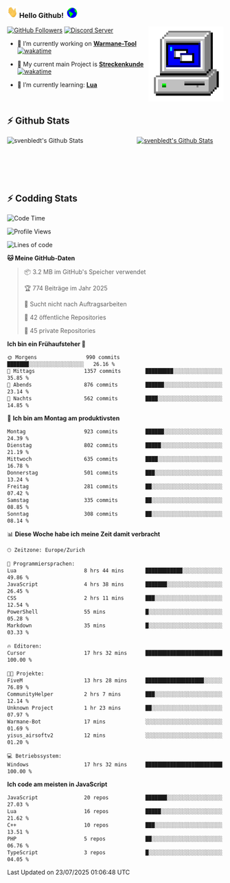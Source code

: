 ### <img src="https://github.com/svenbledt/svenbledt/blob/main/Assets/Hi.gif" height="28" width="24"> **Hello Github!** &nbsp;<img src="https://github.com/svenbledt/svenbledt/blob/main/Assets/Earth.gif" height="24" width="24">
[![GitHub Followers](https://img.shields.io/github/followers/svenbledt?label=Follow&style=flat-squaree&logo=github&labelColor=black&color=black&cacheSeconds=5)](https://github.com/svenbledt)
[![Discord Server](https://img.shields.io/discord/443405445831327754?style=flat-squeree&logo=discord&logoColor=white&label=Trojan%20Rotations%20Server&labelColor=black&color=gray&cacheSeconds=3650)](https://discord.gg/c6GZKjVhxw)
<img align="right" alt="PC GIF" src="https://github.com/svenbledt/svenbledt/blob/main/Assets/PC.gif" width="175" />

<p>

 - 🔭 I’m currently working on **[Warmane-Tool](https://github.com/svenbledt/Warmane-Bot)** [![wakatime](https://wakatime.com/badge/user/eb1cebc0-6a00-4f39-ab37-6770a4331515/project/b1c02622-6489-4920-898c-6e91c5bba727.svg)](https://wakatime.com/badge/user/eb1cebc0-6a00-4f39-ab37-6770a4331515/project/b1c02622-6489-4920-898c-6e91c5bba727)
 - 🔭 My current main Project is **[Streckenkunde](https://github.com/Streckenkunde)** [![wakatime](https://wakatime.com/badge/user/eb1cebc0-6a00-4f39-ab37-6770a4331515/project/8c10f4f0-0d09-4e0e-b526-eec4de9936b6.svg)](https://wakatime.com/badge/user/eb1cebc0-6a00-4f39-ab37-6770a4331515/project/8c10f4f0-0d09-4e0e-b526-eec4de9936b6)

 - 🌱 I’m currently learning: **[Lua](https://www.lua.org/)**
 
</p>

<br>

## :zap: Github Stats

<a href="https://github.com/svenbledt">
  <img align="left" src="https://github-readme-stats.vercel.app/api?username=svenbledt&show_icons=true&title_color=c9d1d9&icon_color=58a6da&text_color=c9d1d9&bg_color=0d1117&hide=issues" alt="svenbledt's Github Stats" width="60%">
 </a>
 <a href="https://github.com/svenbledt">
 <img src="https://github-readme-stats.vercel.app/api/top-langs/?username=svenbledt&show_icons=true&title_color=c9d1d9&icon_color=58a6da&text_color=c9d1d9&bg_color=0d1117" alt="svenbledt's Github Stats" width="35%">
 </a>

<br> <br> <br> <br> 
## :zap: Codding Stats

<!--START_SECTION:waka-->
![Code Time](http://img.shields.io/badge/Code%20Time-742%20hrs%2013%20mins-blue)

![Profile Views](http://img.shields.io/badge/Profilansichten-0-blue)

![Lines of code](https://img.shields.io/badge/Seit%20Hallo%20Welt%20habe%20ich%20geschrieben-30.1%20million%20Codezeilen-blue)

**🐱 Meine GitHub-Daten** 

> 📦 3.2 MB im GitHub's Speicher verwendet 
 > 
> 🏆 774 Beiträge im Jahr 2025
 > 
> 🚫 Sucht nicht nach Auftragsarbeiten
 > 
> 📜 42 öffentliche Repositories 
 > 
> 🔑 45 private Repositories 
 > 
**Ich bin ein Frühaufsteher 🐤** 

```text
🌞 Morgens                990 commits         ███████░░░░░░░░░░░░░░░░░░   26.16 % 
🌆 Mittags                1357 commits        █████████░░░░░░░░░░░░░░░░   35.85 % 
🌃 Abends                 876 commits         ██████░░░░░░░░░░░░░░░░░░░   23.14 % 
🌙 Nachts                 562 commits         ████░░░░░░░░░░░░░░░░░░░░░   14.85 % 
```
📅 **Ich bin am Montag am produktivsten** 

```text
Montag                   923 commits         ██████░░░░░░░░░░░░░░░░░░░   24.39 % 
Dienstag                 802 commits         █████░░░░░░░░░░░░░░░░░░░░   21.19 % 
Mittwoch                 635 commits         ████░░░░░░░░░░░░░░░░░░░░░   16.78 % 
Donnerstag               501 commits         ███░░░░░░░░░░░░░░░░░░░░░░   13.24 % 
Freitag                  281 commits         ██░░░░░░░░░░░░░░░░░░░░░░░   07.42 % 
Samstag                  335 commits         ██░░░░░░░░░░░░░░░░░░░░░░░   08.85 % 
Sonntag                  308 commits         ██░░░░░░░░░░░░░░░░░░░░░░░   08.14 % 
```


📊 **Diese Woche habe ich meine Zeit damit verbracht** 

```text
🕑︎ Zeitzone: Europe/Zurich

💬 Programmiersprachen: 
Lua                      8 hrs 44 mins       ████████████░░░░░░░░░░░░░   49.86 % 
JavaScript               4 hrs 38 mins       ███████░░░░░░░░░░░░░░░░░░   26.45 % 
CSS                      2 hrs 11 mins       ███░░░░░░░░░░░░░░░░░░░░░░   12.54 % 
PowerShell               55 mins             █░░░░░░░░░░░░░░░░░░░░░░░░   05.28 % 
Markdown                 35 mins             █░░░░░░░░░░░░░░░░░░░░░░░░   03.33 % 

🔥 Editoren: 
Cursor                   17 hrs 32 mins      █████████████████████████   100.00 % 

🐱‍💻 Projekte: 
FiveM                    13 hrs 28 mins      ███████████████████░░░░░░   76.89 % 
CommunityHelper          2 hrs 7 mins        ███░░░░░░░░░░░░░░░░░░░░░░   12.14 % 
Unknown Project          1 hr 23 mins        ██░░░░░░░░░░░░░░░░░░░░░░░   07.97 % 
Warmane-Bot              17 mins             ░░░░░░░░░░░░░░░░░░░░░░░░░   01.69 % 
yisus_airsoftv2          12 mins             ░░░░░░░░░░░░░░░░░░░░░░░░░   01.20 % 

💻 Betriebssystem: 
Windows                  17 hrs 32 mins      █████████████████████████   100.00 % 
```

**Ich code am meisten in JavaScript** 

```text
JavaScript               20 repos            ███████░░░░░░░░░░░░░░░░░░   27.03 % 
Lua                      16 repos            █████░░░░░░░░░░░░░░░░░░░░   21.62 % 
C++                      10 repos            ███░░░░░░░░░░░░░░░░░░░░░░   13.51 % 
PHP                      5 repos             ██░░░░░░░░░░░░░░░░░░░░░░░   06.76 % 
TypeScript               3 repos             █░░░░░░░░░░░░░░░░░░░░░░░░   04.05 % 
```




 Last Updated on 23/07/2025 01:06:48 UTC
<!--END_SECTION:waka-->
